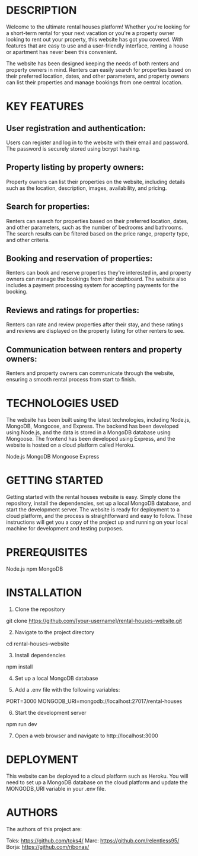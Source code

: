 # DESCRIPTION #

Welcome to the ultimate rental houses platform! Whether you're looking for a short-term rental for your next vacation or you're a property owner looking to rent out your property, this website has got you covered. With features that are easy to use and a user-friendly interface, renting a house or apartment has never been this convenient.

The website has been designed keeping the needs of both renters and property owners in mind. Renters can easily search for properties based on their preferred location, dates, and other parameters, and property owners can list their properties and manage bookings from one central location.


# KEY FEATURES #

## User registration and authentication:
Users can register and log in to the website with their email and password. The password is securely stored using bcrypt hashing.

## Property listing by property owners:
Property owners can list their properties on the website, including details such as the location, description, images, availability, and pricing.

## Search for properties:
Renters can search for properties based on their preferred location, dates, and other parameters, such as the number of bedrooms and bathrooms. The search results can be filtered based on the price range, property type, and other criteria.

## Booking and reservation of properties:
Renters can book and reserve properties they're interested in, and property owners can manage the bookings from their dashboard. The website also includes a payment processing system for accepting payments for the booking.

## Reviews and ratings for properties:
Renters can rate and review properties after their stay, and these ratings and reviews are displayed on the property listing for other renters to see.

## Communication between renters and property owners:
Renters and property owners can communicate through the website, ensuring a smooth rental process from start to finish.


# TECHNOLOGIES USED #

The website has been built using the latest technologies, including Node.js, MongoDB, Mongoose, and Express. The backend has been developed using Node.js, and the data is stored in a MongoDB database using Mongoose. The frontend has been developed using Express, and the website is hosted on a cloud platform called Heroku.

Node.js
MongoDB
Mongoose
Express


# GETTING STARTED #

Getting started with the rental houses website is easy. Simply clone the repository, install the dependencies, set up a local MongoDB database, and start the development server. The website is ready for deployment to a cloud platform, and the process is straightforward and easy to follow.
These instructions will get you a copy of the project up and running on your local machine for development and testing purposes.


# PREREQUISITES #

Node.js
npm
MongoDB


# INSTALLATION #

1. Clone the repository

git clone https://github.com/[your-username]/rental-houses-website.git

2. Navigate to the project directory

cd rental-houses-website

3. Install dependencies

npm install

4. Set up a local MongoDB database

5. Add a .env file with the following variables:

PORT=3000
MONGODB_URI=mongodb://localhost:27017/rental-houses

6. Start the development server

npm run dev

7. Open a web browser and navigate to http://localhost:3000


# DEPLOYMENT #

This website can be deployed to a cloud platform such as Heroku.
You will need to set up a MongoDB database on the cloud platform and update the MONGODB_URI variable in your .env file.


# AUTHORS #

The authors of this project are:

Toks: https://github.com/toks4/
Marc: https://github.com/relentless95/
Borja: https://github.com/ribonas/